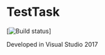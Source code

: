 # TestTask

[![Build status](https://ci.appveyor.com/api/projects/status/r8r8hac8mcip3l61?svg=true)]

Developed in Visual Studio 2017
